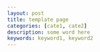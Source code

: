 ```yaml
---
layout: post
title: template page
categories: [cate1, cate2]
description: some word here
keywords: keyword1, keyword2
---
```



